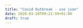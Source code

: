 ```yaml
---
title: "Covid Outbreak - use json"
date: 2020-03-28T09:21:59+01:00
draft: true
---
```


<!DOCTYPE html>
<html>
<head>
  <style>
    .error {
        color: red;
    }
  </style>
  <script type="text/javascript" src="https://cdn.jsdelivr.net/npm//vega@5"></script>
  <script type="text/javascript" src="https://cdn.jsdelivr.net/npm//vega-lite@4.0.2"></script>
  <script type="text/javascript" src="https://cdn.jsdelivr.net/npm//vega-embed@6"></script>
</head>
<body>
  <div id="vis"></div>
  <script>
    function request() {
      let here = location.href;
      let thisUrl = here.substring(0, here.length - 15);
      let jsonUrl = thisUrl + 'combined.json';
      console.log(jsonUrl);
      // return fetch(jsonUrl).then(response => response.json())
      fetch(jsonUrl)
        .then((response) => {
          return response.json();
  })
    }
    async function request() {
      let here = location.href;
      let thisUrl = here.substring(0, here.length - 15);
      let jsonUrl = thisUrl + 'combined.json';
      console.log(jsonUrl);
      let data = await fetch(jsonUrl).then(response => response.json()) ;
      return data
    }

    (async function(vegaEmbed) {
      let data = await request();
      console.log(data);
      var spec = data;
      var embedOpt = {"mode": "vega-lite"};

      function showError(el, error){
          el.innerHTML = ('<div class="error" style="color:red;">'
                          + '<p>JavaScript Error: ' + error.message + '</p>'
                          + "<p>This usually means there's a typo in your chart specification. "
                          + "See the javascript console for the full traceback.</p>"
                          + '</div>');
          throw error;
      }
      const el = document.getElementById('vis');
      vegaEmbed("#vis", spec, embedOpt)
        .catch(error => showError(el, error));
    })(vegaEmbed);

  </script>
</body>
</html>